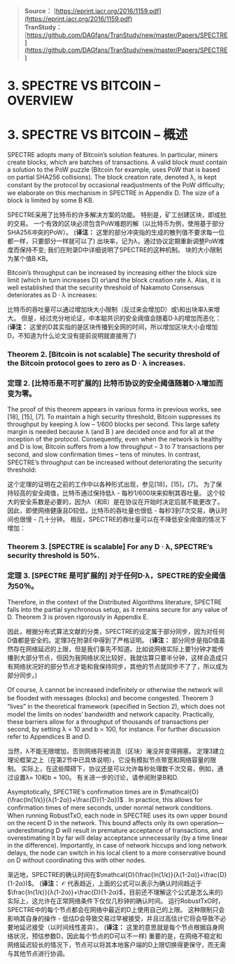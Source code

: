 > **Source：** [https://eprint.iacr.org/2016/1159.pdf](https://eprint.iacr.org/2016/1159.pdf)  
> **TranStudy：** [https://github.com/DAGfans/TranStudy/new/master/Papers/SPECTRE](https://github.com/DAGfans/TranStudy/new/master/Papers/SPECTRE)

# 3. SPECTRE VS BITCOIN – OVERVIEW
# 3. SPECTRE VS BITCOIN – 概述


SPECTRE adopts many of Bitcoin’s solution features. 
In particular, miners create blocks, which are batches of transactions. 
A valid block must contain a solution to the PoW puzzle (Bitcoin for example, uses PoW that is based on partial SHA256 collisions). 
The block creation rate, denoted λ, is kept constant by the protocol by occasional readjustments of the PoW difﬁculty; 
we elaborate on this mechanism in SPECTRE in Appendix D. 
The size of a block is limited by some B KB.

SPECTRE采用了比特币的许多解决方案的功能。 
特别是，矿工创建区块，即成批的交易。 
一个有效的区块必须包含PoW难题的解（以比特币为例，使用基于部分SHA256冲突的PoW）。
(**译注：** 这里的部分冲突指的生成的散列值不要求每一位都一样，只要部分一样就可以了)
出块率，记为λ，通过协议定期重新调整PoW难度而保持不变; 
我们在附录D中详细说明了SPECTRE的这种机制。
块的大小限制为某个值B KB。

Bitcoin’s throughput can be increased by increasing either the block size limit (which in turn increases D) or\and the block creation rate λ. 
Alas, it is well established that the security threshold of Nakamoto Consensus deteriorates as D · λ increases:

比特币的吞吐量可以通过增加块大小限制（反过来会增加D）或\和出块率λ来增大。 
但是，经过充分地论证，中本聪共识的安全阈值会随着D·λ的增加而恶化：
(**译注：** 这里的D其实指的是区块传播到全网的时间，所以增加区块大小会增加D，不知道为什么论文没有提前说明就直接用了)

### Theorem 2. [Bitcoin is not scalable] The security threshold of the Bitcoin protocol goes to zero as D · λ increases.

### 定理 2. [比特币是不可扩展的] 比特币协议的安全阈值随着D·λ增加而变为零。

The proof of this theorem appears in various forms in previous works, see [18], [15], [7]. 
To maintain a high security threshold, Bitcoin suppresses its throughput by keeping λ low – 1/600 blocks per second. 
This large safety margin is needed because λ (and B ) are decided once and for all at the inception of the protocol. Consequently, even when the network is healthy and D is low, Bitcoin suffers from a low throughput – 3 to 7 transactions per second, and slow conﬁrmation times – tens of minutes. 
In contrast, SPECTRE’s throughput can be increased without deteriorating the security threshold:

这个定理的证明在之前的工作中以各种形式出现，参见[18]，[15]，[7]。 
为了保持较高的安全阈值，比特币通过保持低λ - 每秒1/600块来抑制其吞吐量。 
这个较大的安全系数是必要的，因为λ（和B）是在协议在开始时决定后就不能更改了。 
因此，即使网络健康且D较低，比特币的吞吐量也很低 - 每秒3到7次交易，确认时间也很慢 - 几十分钟。 
相反，SPECTRE的吞吐量可以在不降低安全阈值的情况下增加：

### Theorem 3. [SPECTRE is scalable] For any D · λ, SPECTRE’s security threshold is 50%.

### 定理 3. [SPECTRE 是可扩展的] 对于任何D·λ，SPECTRE的安全阈值为50％。

Therefore, in the context of the Distributed Algorithms literature, SPECTRE falls into the partial synchronous setup, as it remains secure for any value of D. Theorem 3 is proven rigorously in Appendix E.

因此，根据分布式算法文献的分类，SPECTRE的设定属于部分同步，因为对任何D值都是安全的。定理3在附录E中得到了严格证明。
(**译注：** 部分同步是指D值虽然存在网络延迟的上限，但是我们事先不知道。比如说网络实际上要1分钟才能传播到大部分节点，但因为我网络状况比较好，我就估算只要半分钟，这样会造成只有网络状况好的部分节点才能和我保持同步，其他的节点就同步不了了，所以成为部分同步。)

Of course, λ cannot be increased indeﬁnitely or otherwise the network will be ﬂooded with messages (blocks) and become congested. 
Theorem 3 “lives” in the theoretical framework (speciﬁed in Section 2), which does not model the limits on nodes’ bandwidth and network capacity. 
Practically, these barriers allow for a throughput of thousands of transactions per second, by setting λ = 10 and b = 100, for instance. 
For further discussion refer to Appendices B and D.

当然，λ不能无限增加，否则网络将被消息（区块）淹没并变得拥塞。 
定理3建立理论框架之上（在第2节中已具体说明），它没有模拟节点带宽和网络容量的限制。 
实际上，在这些障碍下，协议还是可以允许每秒处理数千次交易，例如，通过设置λ= 10和b = 100。 
有关进一步的讨论，请参阅附录B和D.

Asymptotically, SPECTRE’s conﬁrmation times are in $\mathcal{O}(\frac{ln(1/ϵ)}{λ(1-2α)}+\frac{D}{1-2α})$ . 
In practice, this allows for conﬁrmation times of mere seconds, under normal network conditions. 
When running RobustTxO, each node in SPECTRE uses its own upper bound on the recent D in the network. 
This bound affects only its own operation—underestimating D will result in premature acceptance of transactions, and overestimating it by far will delay acceptance unnecessarily (by a time linear in the difference). 
Importantly, in case of network hiccups and long network delays, the node can switch in his local client to a more conservative bound on D without coordinating this with other nodes.

渐近地，SPECTRE的确认时间在$\mathcal{O}(\frac{ln(1/ϵ)}{λ(1-2α)}+\frac{D}{1-2α})$。
(**译注：** $\mathcal{O}$  代表趋近，上面的公式可以表示为确认时间趋近于$\frac{ln(1/ϵ)}{λ(1-2α)}+\frac{D}{1-2α}$，目前还不理解这个公式是怎么来的)
实际上，这允许在正常网络条件下仅仅几秒钟的确认时间。
运行RobustTxO时，SPECTRE中的每个节点都会在网络中最近的D上使用自己的上限。
这种限制只会影响其自身的操作 - 低估D会导致交易过早被接受，并且过高估计它将会导致不必要地延迟接受（以时间线性差异）。
(**译注：** 这里的意思就是每个节点根据自身网络状况，预估参数D，因此每个节点的D可以不一样)
重要的是，在网络不稳定和网络延迟较长的情况下，节点可以将其本地客户端的D上限切换得更保守，而无需与其他节点进行协调。
